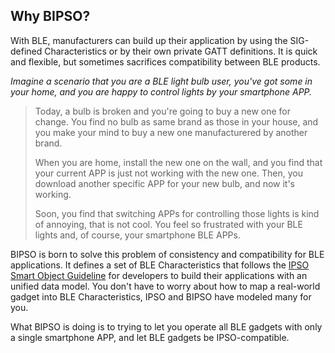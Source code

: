 ## Why BIPSO? 

With BLE, manufacturers can build up their application by using the SIG-defined Characteristics or by their own private GATT definitions. It is quick and flexible, but sometimes sacrifices compatibility between BLE products.  

_Imagine a scenario that you are a BLE light bulb user, you've got some in your home, and you are happy to control lights by your smartphone APP._  

> Today, a bulb is broken and you're going to buy a new one for change. You find no bulb as same brand as those in your house, and you make your mind to buy a new one manufacturered by another brand.  
>  
> When you are home, install the new one on the wall, and you find that your current APP is just not working with the new one. Then, you download another specific APP for your new bulb, and now it's working.  
> 
> Soon, you find that switching APPs for controlling those lights is kind of annoying, that is not cool. You feel so frustrated with your BLE lights and, of course, your smartphone BLE APPs.  

BIPSO is born to solve this problem of consistency and compatibility for BLE applications. It defines a set of BLE Characteristics that follows the [IPSO Smart Object Guideline](http://www.ipso-alliance.org/smart-object-guidelines/) for developers to build their applications with an unified data model. You don't have to worry about how to map a real-world gadget into BLE Characteristics, IPSO and BIPSO have modeled many for you.  

What BIPSO is doing is to trying to let you operate all BLE gadgets with only a single smartphone APP, and let BLE gadgets be IPSO-compatible.  
